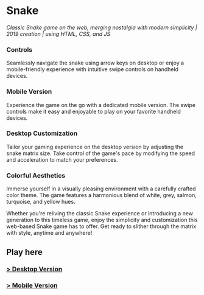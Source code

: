 # Snake
*Classic Snake game on the web, merging nostalgia with modern simplicity | 2019 creation | using HTML, CSS, and JS*

### Controls
Seamlessly navigate the snake using arrow keys on desktop or enjoy a mobile-friendly experience with intuitive swipe controls on handheld devices.

### Mobile Version
Experience the game on the go with a dedicated mobile version. The swipe controls make it easy and enjoyable to play on your favorite handheld devices.

### Desktop Customization
Tailor your gaming experience on the desktop version by adjusting the snake matrix size. Take control of the game's pace by modifying the speed and acceleration to match your preferences.

### Colorful Aesthetics
Immerse yourself in a visually pleasing environment with a carefully crafted color theme. The game features a harmonious blend of white, grey, salmon, turquoise, and yellow hues.

Whether you're reliving the classic Snake experience or introducing a new generation to this timeless game, enjoy the simplicity and customization this web-based Snake game has to offer. Get ready to slither through the matrix with style, anytime and anywhere!

## Play here
### [> Desktop Version](https://jfladas.github.io/Snake/desktop/snake.html)

### [> Mobile Version](https://jfladas.github.io/Snake/mobile/snake.html)
